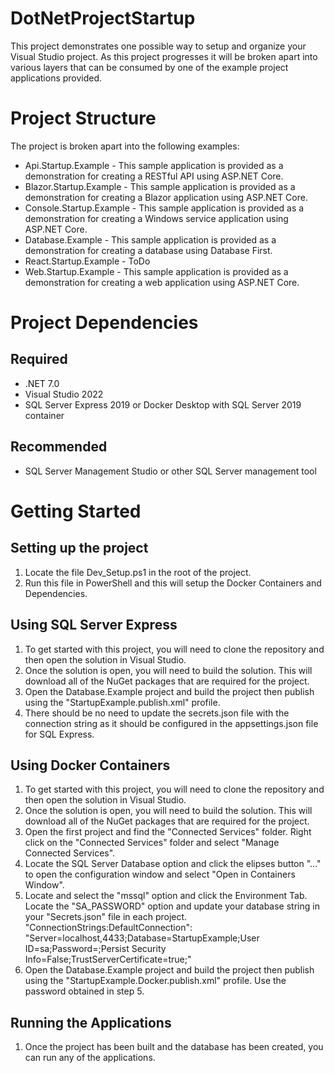 # DotNetProjectStartup
This project demonstrates one possible way to setup and organize your Visual Studio project. As this project progresses it
will be broken apart into various layers that can be consumed by one of the example project applications provided.

# Project Structure
The project is broken apart into the following examples:
- Api.Startup.Example - This sample application is provided as a demonstration for creating a RESTful API using ASP.NET Core.
- Blazor.Startup.Example - This sample application is provided as a demonstration for creating a Blazor application using ASP.NET Core.
- Console.Startup.Example - This sample application is provided as a demonstration for creating a Windows service application using ASP.NET Core.
- Database.Example - This sample application is provided as a demonstration for creating a database using Database First.
- React.Startup.Example - ToDo
- Web.Startup.Example - This sample application is provided as a demonstration for creating a web application using ASP.NET Core.

# Project Dependencies
## Required
- .NET 7.0
- Visual Studio 2022
- SQL Server Express 2019 or Docker Desktop with SQL Server 2019 container

## Recommended
- SQL Server Management Studio or other SQL Server management tool

# Getting Started 
## Setting up the project
1. Locate the file Dev_Setup.ps1 in the root of the project.
2. Run this file in PowerShell and this will setup the Docker Containers and Dependencies.

## Using SQL Server Express
1. To get started with this project, you will need to clone the repository and then open the solution in Visual Studio. 
2. Once the solution is open, you will need to build the solution. This will download all of the NuGet packages that are required for the project.
3. Open the Database.Example project and build the project then publish using the "StartupExample.publish.xml" profile.
4. There should be no need to update the secrets.json file with the connection string as it should be configured in the appsettings.json file for SQL Express.

## Using Docker Containers
1. To get started with this project, you will need to clone the repository and then open the solution in Visual Studio. 
2. Once the solution is open, you will need to build the solution. This will download all of the NuGet packages that are required for the project.
3. Open the first project and find the "Connected Services" folder. Right click on the "Connected Services" folder and select "Manage Connected Services".
4. Locate the SQL Server Database option and click the elipses button "..." to open the configuration window and select "Open in Containers Window".
5. Locate and select the "mssql" option and click the Environment Tab. Locate the "SA_PASSWORD" option and update your database string in your "Secrets.json" file in each project. 
"ConnectionStrings:DefaultConnection": "Server=localhost,4433;Database=StartupExample;User ID=sa;Password=<DatabasePassword>;Persist Security Info=False;TrustServerCertificate=true;"
6. Open the Database.Example project and build the project then publish using the "StartupExample.Docker.publish.xml" profile. Use the password obtained in step 5.

## Running the Applications
1. Once the project has been built and the database has been created, you can run any of the applications.
